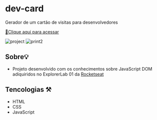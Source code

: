 # dev-card
Gerador de um cartão de visitas para desenvolvedores 

[🔗Clique aqui para acessar]()

![project](https://user-images.githubusercontent.com/102264203/197200178-79d0c822-5643-4234-a979-3eb73b81b9e1.png)
![print2](https://user-images.githubusercontent.com/102264203/197200189-9e75915f-b065-4116-bf7b-16cce965da77.png)

## Sobre💡
- Projeto desenvolvido com os conhecimentos sobre JavaScript DOM adiquiridos no ExplorerLab 01 da [Rocketseat](https://www.rocketseat.com.br/)

## Tencologias ⚒️
- HTML
- CSS
- JavaScript
